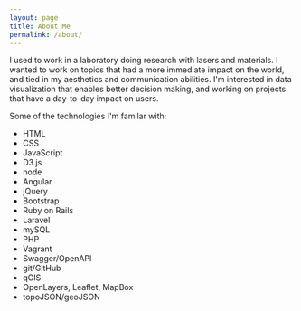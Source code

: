 ```yaml
---
layout: page
title: About Me
permalink: /about/
---
```

I used to work in a laboratory doing research with lasers and materials.  I wanted to work on topics that had a more immediate impact on the world, and tied in my aesthetics and communication abilities.  I'm interested in data visualization that enables better decision making, and working on projects that have a day-to-day impact on users.

Some of the technologies I'm familar with:

* HTML
* CSS
* JavaScript
* D3.js
* node
* Angular
* jQuery
* Bootstrap
* Ruby on Rails
* Laravel
* mySQL
* PHP
* Vagrant
* Swagger/OpenAPI
* git/GitHub
* qGIS
* OpenLayers, Leaflet, MapBox
* topoJSON/geoJSON